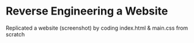 Reverse Engineering a Website
========================

Replicated a website (screenshot) by coding index.html & main.css from scratch
